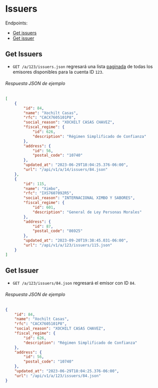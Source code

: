Issuers
========

Endpoints:

- [Get issuers](#get-issuers)
- [Get issuer](#get-issuer)

Get Issuers
------------

* `GET /a/123/issuers.json` regresará una lista [paginada](https://github.com/avendaMX/api-doc/blob/master/README.md#paginacion) de todas los emisores disponibles para la cuenta ID `123`.

###### Respuesta JSON de ejemplo
```json
[
    {
        "id": 84,
        "name": "Xochilt Casas",
        "rfc": "CACX7605101P8",
        "social_reason": "XOCHILT CASAS CHAVEZ",
        "fiscal_regime": {
            "id": 626,
            "description": "Régimen Simplificado de Confianza"
        },
        "address": {
            "id": 56,
            "postal_code": "10740"
        },
        "updated_at": "2023-06-29T18:04:25.376-06:00",
        "url": "/api/v1/a/14/issuers/84.json"
    },
    {
        "id": 115,
        "name": "Ximbo",
        "rfc": "IXS7607092R5",
        "social_reason": "INTERNACIONAL XIMBO Y SABORES",
        "fiscal_regime": {
            "id": 601,
            "description": "General de Ley Personas Morales"
        },
        "address": {
            "id": 87,
            "postal_code": "86925"
        },
        "updated_at": "2023-09-20T19:38:45.031-06:00",
        "url": "/api/v1/a/123/issuers/115.json"
    }
]
```

Get Issuer
-----------

* `GET /a/123/issuers/84.json` regresará el emisor con ID `84`.

###### Respuesta JSON de ejemplo
```json
{
    "id": 84,
    "name": "Xochilt Casas",
    "rfc": "CACX7605101P8",
    "social_reason": "XOCHILT CASAS CHAVEZ",
    "fiscal_regime": {
        "id": 626,
        "description": "Régimen Simplificado de Confianza"
    },
    "address": {
        "id": 56,
        "postal_code": "10740"
    },
    "updated_at": "2023-06-29T18:04:25.376-06:00",
    "url": "/api/v1/a/123/issuers/84.json"
}
```